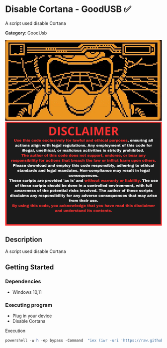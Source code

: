 # Disable Cortana - GoodUSB ✅

A script used disable Cortana

**Category**: GoodUsb

<div align=center>

<img src="/main/img/logo-repository-2_0.gif" width="600" /><br>
<img src="/main/img/DISCLAIMER.png" width="600" />

</div>

## Description

A script used disable Cortana

## Getting Started

### Dependencies

* Windows 10,11

### Executing program

* Plug in your device
* Disable Cortana

Execution
```powershell
powershell -w h -ep bypass -Command  "iex (iwr -uri 'https://raw.githubusercontent.com/Zenin0/Glitter_Scripts/main/Windows/GoodUSB/Disable_Cortana/disable_cortana.ps1).Content"
```

